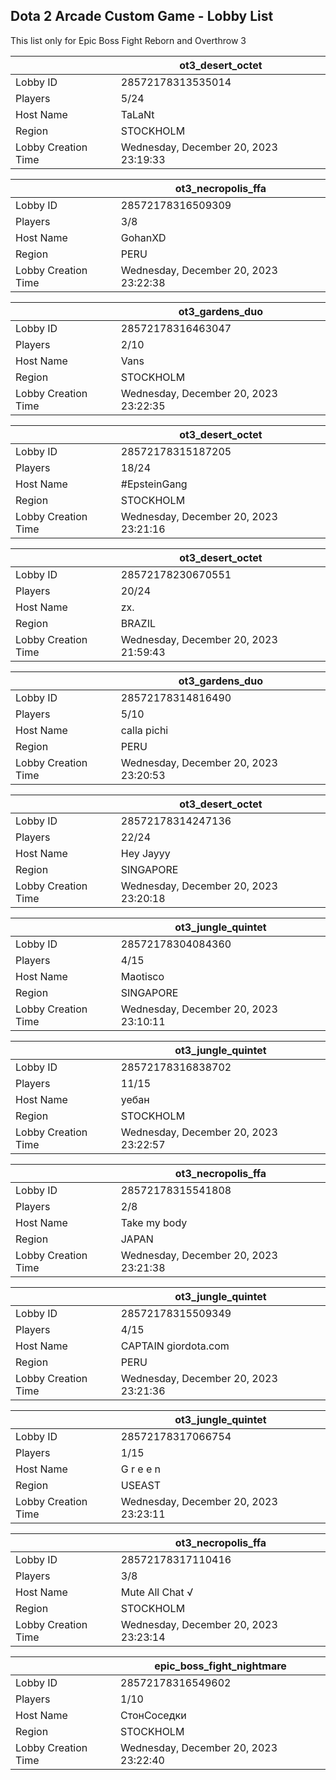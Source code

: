 ## Dota 2 Arcade Custom Game - Lobby List

This list only for Epic Boss Fight Reborn and Overthrow 3

|  | ot3_desert_octet |
| ------ | ------ |
| Lobby ID | 28572178313535014 |
| Players | 5/24 |
| Host Name | TaLaNt |
| Region | STOCKHOLM |
| Lobby Creation Time | Wednesday, December 20, 2023 23:19:33 |


|  | ot3_necropolis_ffa |
| ------ | ------ |
| Lobby ID | 28572178316509309 |
| Players | 3/8 |
| Host Name | GohanXD |
| Region | PERU |
| Lobby Creation Time | Wednesday, December 20, 2023 23:22:38 |


|  | ot3_gardens_duo |
| ------ | ------ |
| Lobby ID | 28572178316463047 |
| Players | 2/10 |
| Host Name | Vans |
| Region | STOCKHOLM |
| Lobby Creation Time | Wednesday, December 20, 2023 23:22:35 |


|  | ot3_desert_octet |
| ------ | ------ |
| Lobby ID | 28572178315187205 |
| Players | 18/24 |
| Host Name | #EpsteinGang |
| Region | STOCKHOLM |
| Lobby Creation Time | Wednesday, December 20, 2023 23:21:16 |


|  | ot3_desert_octet |
| ------ | ------ |
| Lobby ID | 28572178230670551 |
| Players | 20/24 |
| Host Name | zx. |
| Region | BRAZIL |
| Lobby Creation Time | Wednesday, December 20, 2023 21:59:43 |


|  | ot3_gardens_duo |
| ------ | ------ |
| Lobby ID | 28572178314816490 |
| Players | 5/10 |
| Host Name | calla pichi |
| Region | PERU |
| Lobby Creation Time | Wednesday, December 20, 2023 23:20:53 |


|  | ot3_desert_octet |
| ------ | ------ |
| Lobby ID | 28572178314247136 |
| Players | 22/24 |
| Host Name | Hey Jayyy |
| Region | SINGAPORE |
| Lobby Creation Time | Wednesday, December 20, 2023 23:20:18 |


|  | ot3_jungle_quintet |
| ------ | ------ |
| Lobby ID | 28572178304084360 |
| Players | 4/15 |
| Host Name | Maotisco |
| Region | SINGAPORE |
| Lobby Creation Time | Wednesday, December 20, 2023 23:10:11 |


|  | ot3_jungle_quintet |
| ------ | ------ |
| Lobby ID | 28572178316838702 |
| Players | 11/15 |
| Host Name | уебан |
| Region | STOCKHOLM |
| Lobby Creation Time | Wednesday, December 20, 2023 23:22:57 |


|  | ot3_necropolis_ffa |
| ------ | ------ |
| Lobby ID | 28572178315541808 |
| Players | 2/8 |
| Host Name | Take my body |
| Region | JAPAN |
| Lobby Creation Time | Wednesday, December 20, 2023 23:21:38 |


|  | ot3_jungle_quintet |
| ------ | ------ |
| Lobby ID | 28572178315509349 |
| Players | 4/15 |
| Host Name | CAPTAIN  giordota.com |
| Region | PERU |
| Lobby Creation Time | Wednesday, December 20, 2023 23:21:36 |


|  | ot3_jungle_quintet |
| ------ | ------ |
| Lobby ID | 28572178317066754 |
| Players | 1/15 |
| Host Name | G r e e n |
| Region | USEAST |
| Lobby Creation Time | Wednesday, December 20, 2023 23:23:11 |


|  | ot3_necropolis_ffa |
| ------ | ------ |
| Lobby ID | 28572178317110416 |
| Players | 3/8 |
| Host Name | Mute All Chat √ |
| Region | STOCKHOLM |
| Lobby Creation Time | Wednesday, December 20, 2023 23:23:14 |


|  | epic_boss_fight_nightmare |
| ------ | ------ |
| Lobby ID | 28572178316549602 |
| Players | 1/10 |
| Host Name | СтонСоседки |
| Region | STOCKHOLM |
| Lobby Creation Time | Wednesday, December 20, 2023 23:22:40 |


